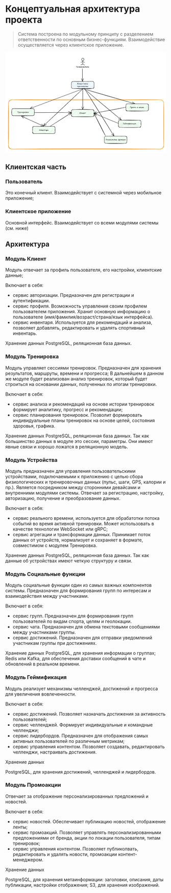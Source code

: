 # Концептуальная архитектура проекта

> Система построена по модульному принципу с разделением ответственности по основным бизнес-функциям. Взаимодействие осуществляется через клиентское приложение.

![Схема концептуальной архитектуры](images/conceptual_architecture.png)

## Клиентская часть

### Пользователь

Это конечный клиент. Взаимодействует с системной через мобильное приложение;

### Клиентское приложение

Основной интерфейс. Взаимодействует со всеми модулями системы (см. ниже)

## Архитектура

### Модуль Клиент

Модуль отвечает за профиль пользователя, его настройки, клиентские данные;

Включает в себя:
- сервис авторизации. Предназначен для регистрации и аутентификации.
- сервис профиля. Возможность управления своим профилем пользователем приложения. Хранит основную информацию о пользователе (имя/фамилия/возраст/страна/язык интерфейса).
- сервис инвентаря. Используется для рекомендаций и анализа, позволяет добавлять, редактировать и удалять спортивный инвентарь.

Хранение данных
PostgreSQL, реляционная база данных. 

### Модуль Тренировка

Модуль управляет сессиями тренировок. Предназначен для хранения результатов, маршруты, времени и прогресса; В дальнейшем в данном же модуле будет реализован анализ тренировок, который будет строиться на основании данных, полученных по итогам тренировки.

Включает в себя:
- сервис анализа и рекомендаций на основе истории тренировок формирует аналитику, прогресс и рекомендации;
- сервис планирования тренировок. Позволит формировать индивидуальные планы тренировок на основе целей, состояния здоровья, графика.

Хранение данных
PostgreSQL, реляционная база данных. Так как большинство данных в модуле это сессии, параметры. Они имеют явные связи и хорошо ложатся в реляционную модель.

### Модуль Устройства

Модуль предназначен для управления пользовательскими устройствами, подключаемыми к приложению с целью сбора физиологических и тренировочных данных (пульс, шаги, GPS, калории и пр.). Является посредником между сторонними девайсами и внутренними модулями системы. Отвечает за регистрацию, настройку, авторизацию, получение и преобразование данных.

Включает в себя:
- сервис реального времени, используется для обрабатотки потока событий во время активной тренировки. Может использовать в качестве технологии WebSocket или gRPC;
- сервис агрегации и трансформации данных. Принимает поток данных от устройств, нормализует и сохраняет в формате, совместимом с модулем Тренировка. 

Хранение данных
PostgreSQL, реляционная база данных. Так как данные об устройствах имеют четкую структуру и связи.

### Модуль Социальные функции

Модуль социальные функции один из самых важных компонентов системы. Предназначен для формирования групп по интересам и взаимодействия между участниками.

Включает в себя:
- сервис групп. Предназначен для формирования групп пользователей по видам спорта, целям и геолокации.
- сервис чата. Предназначен для обмена текстовыми сообщениями между участниками группы.
- сервис достижений. Предназначен для отправки уведомлений участникам группы при достижениях.

Хранение данных
PostgreSQL, для хранения информации о группах;
Redis или Kafka, для обеспечения доставки сообщений в чате и обновлений в реальном времени.


### Модуль Геймификация

Модуль реализует механизмы челленджей, достижений и прогресса для увеличения вовлеченности. 

Включает в себя:
- сервис достижений. Позволяет назначать достижения за активность пользователей;
- сервис челленджей. Формирует индивидуальные и командные челленджи;
- сервис лидербордов. Предназначен для отображения самых активных пользователей по различным метрикам;
- сервис управления контентом. Позволяет создавать, редактировать челленджи, настраивать достижения. 

Хранение данных

PostgreSQL, для хранения достижений, челленджей и лидербордов.

### Модуль Промоакции

Отвечает за отображение персонализированных предложений и новостей.

Включает в себя:
- сервис новостей. Обеспечивает публикацию новостей, отображение ленты;
- сервис промоакций. Позволяет управлять персонализированными предложениями от бренда, акции по локации пользователя, типам тренировок;
- сервис управления контентом. Позволяет публиколвать, редактировать и удалять новости, промоакции контент-менеджером. 

Хранение данных

PostgreSQL, для хранения метаинформации: заголовки, описания, даты публикации, настройки отображения;
S3, для хранения изображений.
